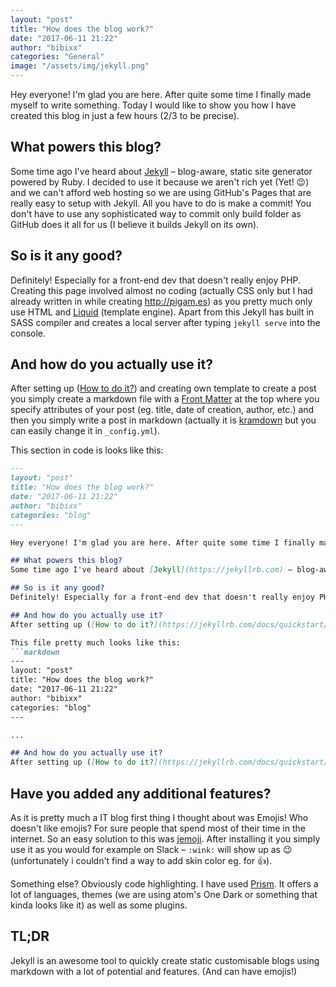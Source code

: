 ```yaml
---
layout: "post"
title: "How does the blog work?"
date: "2017-06-11 21:22"
author: "bibixx"
categories: "General"
image: "/assets/img/jekyll.png"
---
```


Hey everyone! I'm glad you are here. After quite some time I finally made myself to write something. Today I would like to show you how I have created this blog in just a few hours (2/3 to be precise).

## What powers this blog?
Some time ago I've heard about [Jekyll](https://jekyllrb.com) – blog-aware, static site generator powered by Ruby. I decided to use it because we aren't rich yet (Yet! :wink:) and we can't afford web hosting so we are using GitHub's Pages that are really easy to setup with Jekyll. All you have to do is make a commit! You don't have to use any sophisticated way to commit only build folder as GitHub does it all for us (I believe it builds Jekyll on its own).

## So is it any good?
Definitely! Especially for a front-end dev that doesn't really enjoy PHP. Creating this page involved almost no coding (actually CSS only but I had already written in while creating <http://pigam.es>) as you pretty much only use HTML and [Liquid](https://github.com/Shopify/liquid/wiki) (template engine). Apart from this Jekyll has built in SASS compiler and creates a local server after typing `jekyll serve` into the console.

## And how do you actually use it?
After setting up ([How to do it?](https://jekyllrb.com/docs/quickstart/)) and creating own template to create a post you simply create a markdown file with a [Front Matter](https://jekyllrb.com/docs/frontmatter/) at the top where you specify attributes of your post (eg. title, date of creation, author, etc.) and then you simply write a post in markdown (actually it is [kramdown](https://kramdown.gettalong.org/) but you can easily change it in `_config.yml`).

This section in code is looks like this:
```markdown
---
layout: "post"
title: "How does the blog work?"
date: "2017-06-11 21:22"
author: "bibixx"
categories: "blog"
---

Hey everyone! I'm glad you are here. After quite some time I finally made myself to write something.

## What powers this blog?
Some time ago I've heard about [Jekyll](https://jekyllrb.com) – blog-aware, static site generator powered by Ruby. I decided to use it because we aren't rich yet (Yet! :wink:) and we can't afford web hosing so we are using GitHub's Pages that are really easy to setup with Jekyll. All you have to do is make a commit! You don't have to use any sophisticated way to commit only build folder as GitHub does it all for us (I believe it builds Jekyll on its own).

## So is it any good?
Definitely! Especially for a front-end dev that doesn't really enjoy PHP. Creating this page involved almost no coding (actually CSS only but I had already written in while creating <http://pigam.es>) as you pretty much only use HTML and [Liquid](https://github.com/Shopify/liquid/wiki) (template engine). Apart from this Jekyll has built in SASS compiler and creates a local server after typing `jekyll serve` into the console.

## And how do you actually use it?
After setting up ([How to do it?](https://jekyllrb.com/docs/quickstart/)) and creating own template to create a post you simply create a markdown file with a [Front Matter](https://jekyllrb.com/docs/frontmatter/) at the top where you specify attributes of your post (eg. title, date of creation, author, etc.) and then you simply write a post in markdown (actually it is [kramdown](https://kramdown.gettalong.org/) but you can easily change it in `_config.yml`).

This file pretty much looks like this:
```markdown
---
layout: "post"
title: "How does the blog work?"
date: "2017-06-11 21:22"
author: "bibixx"
categories: "blog"
---

...

## And how do you actually use it?
After setting up ([How to do it?](https://jekyllrb.com/docs/quickstart/)) and creating own template to create a post you simply create a markdown file with a [Front Matter](https://jekyllrb.com/docs/frontmatter/) at the top where you specify attributes of your post (eg. title, date of creation, author, etc.) and then you simply write a post in markdown (actually it is [kramdown](https://kramdown.gettalong.org/) but you can easily change it in `_config.yml`).
```

## Have you added any additional features?
As it is pretty much a IT blog first thing I thought about was Emojis! Who doesn't like emojis? For sure people that spend most of their time in the internet. So an easy solution to this was [jemoji](https://github.com/jekyll/jemoji). After installing it you simply use it as you would for example on Slack – `:wink:` will show up as :wink: (unfortunately i couldn't find a way to add skin color eg. for :+1:).

Something else? Obviously code highlighting. I have used [Prism](http://prismjs.com/). It offers a lot of languages, themes (we are using atom's One Dark or something that kinda looks like it) as well as some plugins.

## TL;DR
Jekyll is an awesome tool to quickly create static customisable blogs using markdown with a lot of potential and features. (And can have emojis!)
